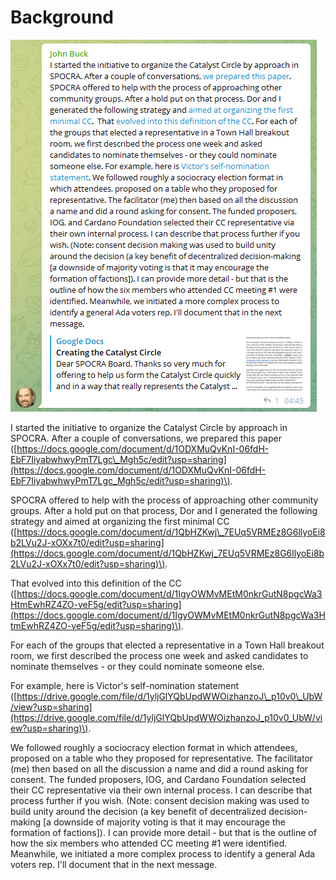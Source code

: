 # Background

![](.gitbook/assets/2021-10-06.png)

I started the initiative to organize the Catalyst Circle by approach in SPOCRA. After a couple of conversations, we prepared this paper \([https://docs.google.com/document/d/1ODXMuQvKnI-06fdH-EbF7IiyabwhwyPmT7Lgc\_Mgh5c/edit?usp=sharing](https://docs.google.com/document/d/1ODXMuQvKnI-06fdH-EbF7IiyabwhwyPmT7Lgc_Mgh5c/edit?usp=sharing)\). 

SPOCRA offered to help with the process of approaching other community groups. After a hold put on that process, Dor and I generated the following strategy and aimed at organizing the first minimal CC \([https://docs.google.com/document/d/1QbHZKwj\_7EUq5VRMEz8G6llyoEi8b2LVu2J-xOXx7t0/edit?usp=sharing](https://docs.google.com/document/d/1QbHZKwj_7EUq5VRMEz8G6llyoEi8b2LVu2J-xOXx7t0/edit?usp=sharing)\). 

That evolved into this definition of the CC \([https://docs.google.com/document/d/1IgyOWMvMEtM0nkrGutN8pgcWa3HtmEwhRZ4ZO-veF5g/edit?usp=sharing](https://docs.google.com/document/d/1IgyOWMvMEtM0nkrGutN8pgcWa3HtmEwhRZ4ZO-veF5g/edit?usp=sharing)\). 

For each of the groups that elected a representative in a Town Hall breakout room, we first described the process one week and asked candidates to nominate themselves - or they could nominate someone else. 

For example, here is Victor's self-nomination statement \([https://drive.google.com/file/d/1yljGlYQbUpdWWOizhanzoJ\_p10v0\_UbW/view?usp=sharing](https://drive.google.com/file/d/1yljGlYQbUpdWWOizhanzoJ_p10v0_UbW/view?usp=sharing)\). 

We followed roughly a sociocracy election format in which attendees, proposed on a table who they proposed for representative. The facilitator \(me\) then based on all the discussion a name and did a round asking for consent. The funded proposers, IOG, and Cardano Foundation selected their CC representative via their own internal process. I can describe that process further if you wish. \(Note: consent decision making was used to build unity around the decision \(a key benefit of decentralized decision-making \[a downside of majority voting is that it may encourage the formation of factions\]\). I can provide more detail - but that is the outline of how the six members who attended CC meeting \#1 were identified. Meanwhile, we initiated a more complex process to identify a general Ada voters rep. I'll document that in the next message.

